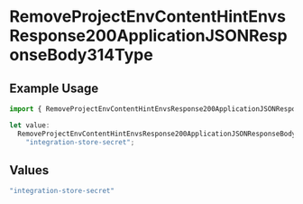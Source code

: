 # RemoveProjectEnvContentHintEnvsResponse200ApplicationJSONResponseBody314Type

## Example Usage

```typescript
import { RemoveProjectEnvContentHintEnvsResponse200ApplicationJSONResponseBody314Type } from "@vercel/sdk/models/operations/removeprojectenv.js";

let value:
  RemoveProjectEnvContentHintEnvsResponse200ApplicationJSONResponseBody314Type =
    "integration-store-secret";
```

## Values

```typescript
"integration-store-secret"
```